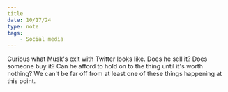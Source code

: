 ```yaml
---
title
date: 10/17/24
type: note
tags:
    - Social media
---
```


Curious what Musk's exit with Twitter looks like. Does he sell it? Does someone buy it? Can he afford to hold on to the thing until it's worth nothing? We can't be far off from at least one of these things happening at this point.